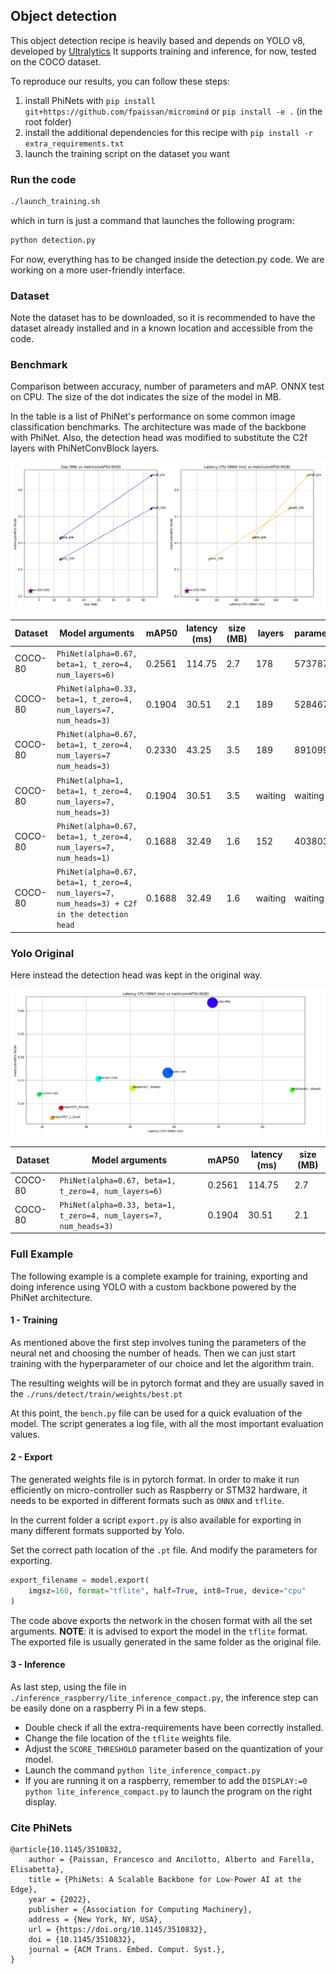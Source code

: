 ## Object detection

This object detection recipe is heavily based and depends on YOLO v8, developed by [Ultralytics](https://github.com/ultralytics/ultralytics)
It supports training and inference, for now, tested on the COCO dataset.

To reproduce our results, you can follow these steps:

1. install PhiNets with `pip install git+https://github.com/fpaissan/micromind` or `pip install -e .` (in the root folder)
2. install the additional dependencies for this recipe with `pip install -r extra_requirements.txt`
3. launch the training script on the dataset you want

### Run the code

``` bash
./launch_training.sh
```

which in turn is just a command that launches the following program:

``` python
python detection.py
```

For now, everything has to be changed inside the detection.py code. We are working on a more user-friendly interface.

### Dataset

Note the dataset has to be downloaded, so it is recommended to have the dataset already installed and in a known location and accessible from the code.

### Benchmark

Comparison between accuracy, number of parameters and mAP. ONNX test on CPU.
The size of the dot indicates the size of the model in MB.

In the table is a list of PhiNet's performance on some common image classification benchmarks.
The architecture was made of the backbone with PhiNet. Also, the detection head was modified to substitute the C2f layers with PhiNetConvBlock layers.

![YOLO vs microYOLO benchmark](./benchmark/plots/yolov8.png)

| Dataset | Model arguments                                                                               | mAP50  | latency (ms) | size (MB) | layers  | parameters | GFLOPS  |
| ------- | --------------------------------------------------------------------------------------------- | ------ | ------------ | --------- | ------- | ---------- | ------- |
| COCO-80 | `PhiNet(alpha=0.67, beta=1, t_zero=4, num_layers=6)`                                          | 0.2561 | 114.75       | 2.7       | 178     | 573787     | 10.3    |
| COCO-80 | `PhiNet(alpha=0.33, beta=1, t_zero=4, num_layers=7, num_heads=3)`                             | 0.1904 | 30.51        | 2.1       | 189     | 528467     | 2.6     |
| COCO-80 | `PhiNet(alpha=0.67, beta=1, t_zero=4, num_layers=7 num_heads=3)`                              | 0.2330 | 43.25        | 3.5       | 189     | 891099     | 4.2     |
| COCO-80 | `PhiNet(alpha=1, beta=1, t_zero=4, num_layers=7, num_heads=3)`                                | 0.1904 | 30.51        | 3.5       | waiting | waiting    | waiting |
| COCO-80 | `PhiNet(alpha=0.67, beta=1, t_zero=4, num_layers=7, num_heads=1)`                             | 0.1688 | 32.49        | 1.6       | 152     | 403803     | 2.0     |
| COCO-80 | `PhiNet(alpha=0.67, beta=1, t_zero=4, num_layers=7, num_heads=3) + C2f in the detection head` | 0.1688 | 32.49        | 1.6       | waiting | waiting    | waiting |

### Yolo Original

Here instead the detection head was kept in the original way.

![microYOLO different architectures benchmark](./benchmark/plots/half-benchmark-2023-07-25_15-32-38.png)

| Dataset | Model arguments                                                   | mAP50  | latency (ms) | size (MB) |
| ------- | ----------------------------------------------------------------- | ------ | ------------ | --------- |
| COCO-80 | `PhiNet(alpha=0.67, beta=1, t_zero=4, num_layers=6)`              | 0.2561 | 114.75       | 2.7       |
| COCO-80 | `PhiNet(alpha=0.33, beta=1, t_zero=4, num_layers=7, num_heads=3)` | 0.1904 | 30.51        | 2.1       |

### Full Example

The following example is a complete example for training, exporting and doing inference using YOLO with a custom backbone powered by the PhiNet architecture.

#### 1 - Training

As mentioned above the first step involves tuning the parameters of the neural net and choosing the number of heads. Then we can just start training with the hyperparameter of our choice and let the algorithm train.

The resulting weights will be in pytorch format and they are usually saved in the ```./runs/detect/train/weights/best.pt```

At this point, the ```bench.py``` file can be used for a quick evaluation of the model. The script generates a log file, with all the most important
evaluation values.

#### 2 - Export

The generated weights file is in pytorch format. In order to make it run efficiently on micro-controller such as Raspberry or STM32 hardware, it needs to be exported in different formats such as ```ONNX``` and ```tflite```.

In the current folder a script ```export.py``` is also available for exporting in many different formats supported by Yolo.

Set the correct path location of the ```.pt``` file. And modify the parameters for exporting.

``` python
export_filename = model.export(
    imgsz=160, format="tflite", half=True, int8=True, device="cpu"
)
```

The code above exports the network in the chosen format with all the set arguments.
**NOTE**: it is advised to export the model in the ```tflite``` format.
The exported file is usually generated in the same folder as the original file.

#### 3 - Inference

As last step, using the file in ```./inference_raspberry/lite_inference_compact.py```, the inference step can be easily done on a raspberry Pi in a few steps.

- Double check if all the extra-requirements have been correctly installed.
- Change the file location of the ```tflite``` weights file.
- Adjust the ```SCORE_THRESHOLD``` parameter based on the quantization of your model.
- Launch the command ```python lite_inference_compact.py```
- If you are running it on a raspberry, remember to add the ```DISPLAY:=0 python lite_inference_compact.py``` to launch the program on the right display.

### Cite PhiNets
```
@article{10.1145/3510832,
	author = {Paissan, Francesco and Ancilotto, Alberto and Farella, Elisabetta},
	title = {PhiNets: A Scalable Backbone for Low-Power AI at the Edge},
	year = {2022},
	publisher = {Association for Computing Machinery},
	address = {New York, NY, USA},
	url = {https://doi.org/10.1145/3510832},
	doi = {10.1145/3510832},
	journal = {ACM Trans. Embed. Comput. Syst.},
}
```
